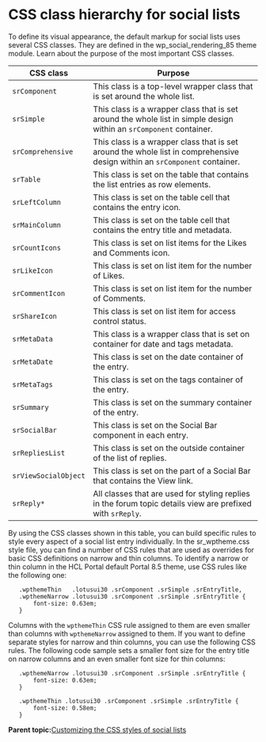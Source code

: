 # CSS class hierarchy for social lists 

To define its visual appearance, the default markup for social lists uses several CSS classes. They are defined in the wp\_social\_rendering\_85 theme module. Learn about the purpose of the most important CSS classes.

|CSS class|Purpose|
|---------|-------|
|`srComponent`|This class is a top-level wrapper class that is set around the whole list.|
|`srSimple`|This class is a wrapper class that is set around the whole list in simple design within an `srComponent` container.|
|`srComprehensive`|This class is a wrapper class that is set around the whole list in comprehensive design within an `srComponent` container.|
|`srTable`|This class is set on the table that contains the list entries as row elements.|
|`srLeftColumn`|This class is set on the table cell that contains the entry icon.|
|`srMainColumn`|This class is set on the table cell that contains the entry title and metadata.|
|`srCountIcons`|This class is set on list items for the Likes and Comments icon.|
|`srLikeIcon`|This class is set on list item for the number of Likes.|
|`srCommentIcon`|This class is set on list item for the number of Comments.|
|`srShareIcon`|This class is set on list item for access control status.|
|`srMetaData`|This class is a wrapper class that is set on container for date and tags metadata.|
|`srMetaDate`|This class is set on the date container of the entry.|
|`srMetaTags`|This class is set on the tags container of the entry.|
|`srSummary`|This class is set on the summary container of the entry.|
|`srSocialBar`|This class is set on the Social Bar component in each entry.|
|`srRepliesList`|This class is set on the outside container of the list of replies.|
|`srViewSocialObject`|This class is set on the part of a Social Bar that contains the View link.|
|`srReply*`|All classes that are used for styling replies in the forum topic details view are prefixed with `srReply`.|

By using the CSS classes shown in this table, you can build specific rules to style every aspect of a social list entry individually. In the sr\_wptheme.css style file, you can find a number of CSS rules that are used as overrides for basic CSS definitions on narrow and thin columns. To identify a narrow or thin column in the HCL Portal default Portal 8.5 theme, use CSS rules like the following one:

```
   .wpthemeThin   .lotusui30 .srComponent .srSimple .srEntryTitle,
   .wpthemeNarrow .lotusui30 .srComponent .srSimple .srEntryTitle {
       font-size: 0.63em;
   }

```

Columns with the `wpthemeThin` CSS rule assigned to them are even smaller than columns with `wpthemeNarrow` assigned to them. If you want to define separate styles for narrow and thin columns, you can use the following CSS rules. The following code sample sets a smaller font size for the entry title on narrow columns and an even smaller font size for thin columns:

```
   .wpthemeNarrow .lotusui30 .srComponent .srSimple .srEntryTitle {
       font-size: 0.63em;
   }

   .wpthemeThin .lotusui30 .srComponent .srSimple .srEntryTitle {
       font-size: 0.58em;
   }

```

**Parent topic:**[Customizing the CSS styles of social lists ](../social/soc_rendr_custom_css_styles.md)

